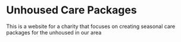 # Unhoused Care Packages
This is a website for a charity that focuses on creating seasonal care packages for the unhoused in our area
